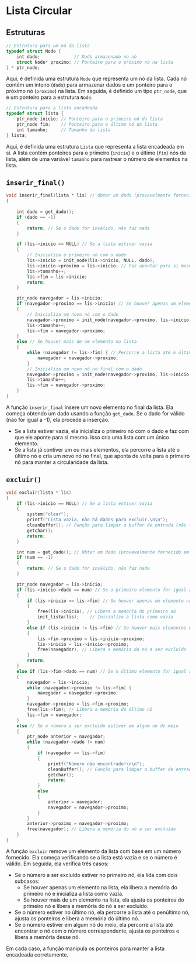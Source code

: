 # Lista Circular

## Estruturas

```c
// Estrutura para um nó da lista
typedef struct Node {
    int dado;             // Dado armazenado no nó
    struct Node* proximo; // Ponteiro para o próximo nó na lista
} * ptr_node;
```

Aqui, é definida uma estrutura `Node` que representa um nó da lista. Cada nó contém um inteiro (`dado`) para armazenar dados e um ponteiro para o próximo nó (`proximo`) na lista. Em seguida, é definido um tipo `ptr_node`, que é um ponteiro para a estrutura `Node`.

```c
// Estrutura para a lista encadeada
typedef struct lista {
    ptr_node inicio; // Ponteiro para o primeiro nó da lista
    ptr_node fim;    // Ponteiro para o último nó da lista
    int tamanho;     // Tamanho da lista
} lista;
```

Aqui, é definida uma estrutura `Lista` que representa a lista encadeada em si. A lista contém ponteiros para o primeiro (`inicio`) e o último (`fim`) nós da lista, além de uma variável `tamanho` para rastrear o número de elementos na lista.

## `inserir_final()`

```c
void inserir_final(lista * lis) // Obter um dado (provavelmente fornecido em algum lugar do código)
{
   
    int dado = get_dado(); 
    if (dado == -1) 
    {
        return; // Se o dado for inválido, não faz nada
    }

    if (lis->inicio == NULL) // Se a lista estiver vazia
    { 
        // Inicializa o primeiro nó com o dado
        lis->inicio = init_node(lis->inicio, NULL, dado);
        lis->inicio->proximo = lis->inicio; // Faz apontar para si mesmo
        lis->tamanho++;
        lis->fim = lis->inicio;
        return;
    }

    ptr_node navegador = lis->inicio;
    if (navegador->proximo == lis->inicio) // Se houver apenas um elemento na lista
    { 
        // Inicializa um novo nó com o dado
        navegador->proximo = init_node(navegador->proximo, lis->inicio, dado);
        lis->tamanho++;
        lis->fim = navegador->proximo;
    } 
    else // Se houver mais de um elemento na lista
    { 
        while (navegador != lis->fim) { // Percorre a lista até o último elemento
            navegador = navegador->proximo;
        }
        // Inicializa um novo nó no final com o dado
        navegador->proximo = init_node(navegador->proximo, lis->inicio, dado);
        lis->tamanho++;
        lis->fim = navegador->proximo;
    }
}
```

A função `inserir_final` insere um novo elemento no final da lista. Ela começa obtendo um dado usando a função `get_dado`. Se o dado for válido (não for igual a -1), ela procede a inserção.

- Se a lista estiver vazia, ela inicializa o primeiro nó com o dado e faz com que ele aponte para si mesmo. Isso cria uma lista com um único elemento.
- Se a lista já contiver um ou mais elementos, ela percorre a lista até o último nó e cria um novo nó no final, que aponta de volta para o primeiro nó para manter a circularidade da lista.

## `excluir()`

```c
void excluir(lista * lis) 
{
    if (lis->inicio == NULL) // Se a lista estiver vazia
    { 
        system("clear");
        printf("Lista vazia, não há dados para excluir.\n\n");
        cleanBuffer(); // Função para limpar o buffer de entrada (não fornecida aqui)
        getchar();
        return;
    }

    int num = get_dado(); // Obter um dado (provavelmente fornecido em algum lugar do código)
    if (num == -1) 
    {
        return; // Se o dado for inválido, não faz nada
    }

    ptr_node navegador = lis->inicio;
    if (lis->inicio->dado == num) // Se o primeiro elemento for igual ao número a ser excluído
    { 
        if (lis->inicio == lis->fim) // Se houver apenas um elemento na lista
        { 
            free(lis->inicio); // Libera a memória do primeiro nó
            init_lista(lis);    // Inicializa a lista como vazia
        } 
        else if (lis->inicio != lis->fim) // Se houver mais elementos na lista
        { 
            lis->fim->proximo = lis->inicio->proximo;
            lis->inicio = lis->inicio->proximo;
            free(navegador); // Libera a memória do nó a ser excluído
        }
        return;
    } 
    else if (lis->fim->dado == num) // Se o último elemento for igual ao número a ser excluído
    { 
        navegador = lis->inicio;
        while (navegador->proximo != lis->fim) {
            navegador = navegador->proximo;
        }
        navegador->proximo = lis->fim->proximo;
        free(lis->fim); // Libera a memória do último nó
        lis->fim = navegador;
    } 
    else // Se o número a ser excluído estiver em algum nó do meio
    { 
        ptr_node anterior = navegador;
        while (navegador->dado != num) 
        {
            if (navegador == lis->fim) 
            {
                printf("Número não encontrado!\n\n");
                cleanBuffer(); // Função para limpar o buffer de entrada (não fornecida aqui)
                getchar();
                return;
            } 
            else 
            {
                anterior = navegador;
                navegador = navegador->proximo;
            }
        }
        anterior->proximo = navegador->proximo;
        free(navegador); // Libera a memória do nó a ser excluído
    }
}
```

A função `excluir` remove um elemento da lista com base em um número fornecido. Ela começa verificando se a lista está vazia e se o número é válido. Em seguida, ela verifica três casos:

- Se o número a ser excluído estiver no primeiro nó, ela lida com dois subcasos:
  - Se houver apenas um elemento na lista, ela libera a memória do primeiro nó e inicializa a lista como vazia.
  - Se houver mais de um elemento na lista, ela ajusta os ponteiros do primeiro nó e libera a memória do nó a ser excluído.
- Se o número estiver no último nó, ela percorre a lista até o penúltimo nó, ajusta os ponteiros e libera a memória do último nó.
- Se o número estiver em algum nó do meio, ela percorre a lista até encontrar o nó com o número correspondente, ajusta os ponteiros e libera a memória desse nó.

Em cada caso, a função manipula os ponteiros para manter a lista encadeada corretamente.